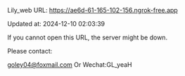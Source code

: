 Lily_web URL: https://ae6d-61-165-102-156.ngrok-free.app

Updated at: 2024-12-10 02:03:39

If you cannot open this URL, the server might be down.

Please contact: 

goley04@foxmail.com Or Wechat:GL_yeaH